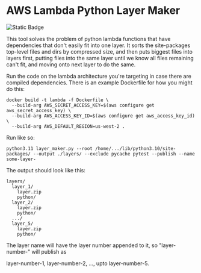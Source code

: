 # AWS Lambda Python Layer Maker

![Static Badge](https://img.shields.io/badge/python-3.11-blue?logo=python)

This tool solves the problem of python lambda functions that have dependencies that don't easily fit into one layer. It sorts the site-packages top-level files and dirs by compressed size, and then puts biggest files into layers first, putting files into the same layer until we know all files remaining can't fit, and moving onto next layer to do the same.

Run the code on the lambda architecture you're targeting in case there are compiled dependencies. There is an example Dockerfile for how you might do this: 

```shell
docker build -t lambda -f Dockerfile \
  --build-arg AWS_SECRET_ACCESS_KEY=$(aws configure get aws_secret_access_key) \
  --build-arg AWS_ACCESS_KEY_ID=$(aws configure get aws_access_key_id) \
  --build-arg AWS_DEFAULT_REGION=us-west-2 .
```

Run like so:

```shell
python3.11 layer_maker.py --root /home/.../lib/python3.10/site-packages/ --output ./layers/ --exclude pycache pytest --publish --name some-layer-
```

The output should look like this:

```
layers/
  layer_1/
    layer.zip
    python/
  layer_2/
    layer.zip
    python/
  .../
  layer_5/
    layer.zip
    python/
```

The layer name will have the layer number appended to it, so "layer-number-" will publish as

layer-number-1, layer-number-2, ..., upto layer-number-5. 
